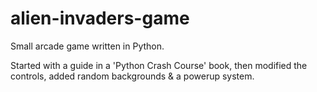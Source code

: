 # alien-invaders-game
Small arcade game written in Python.

Started with a guide in a 'Python Crash Course' book, then modified the controls, added random backgrounds & a powerup system.
